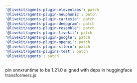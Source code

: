 ```yaml
---
'@livekit/agents-plugin-elevenlabs': patch
'@livekit/agents-plugin-neuphonic': patch
'@livekit/agents-plugin-cartesia': patch
'@livekit/agents-plugin-deepgram': patch
'@livekit/agents-plugin-resemble': patch
'@livekit/agents-plugin-livekit': patch
'@livekit/agents-plugin-google': patch
'@livekit/agents-plugin-openai': patch
'@livekit/agents-plugin-silero': patch
'@livekit/agents-plugins-test': patch
'@livekit/agents': patch
---
```


pin onnxruntime to be 1.21.0 aligned with deps in huggingface transformers.js
